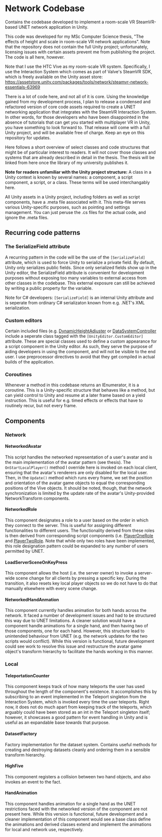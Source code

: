 # Network Codebase
Contains the codebase developed to implement a room-scale VR SteamVR-based UNET network application in Unity.

This code was developed for my MSc Computer Science thesis, "The effects of height and scale in room-scale VR network applications". Note that the repository does not contain the full Unity project; unfortunately, licensing issues with certain assets prevent me from publishing the project. The code is all here, however.

Note that I use the HTC Vive as my room-scale VR system. Specifically, I use the Interaction System which comes as part of Valve's SteamVR SDK, which is freely available on the Unity asset store: https://assetstore.unity.com/packages/tools/network/steamvr-network-essentials-63969

There is a lot of code here, and not all of it is core. Using the knowledge gained from my development process, I plan to release a condensed and refactored version of core code assets required to create a UNET networking application that integrates with the SteamVR Interaction System. In other words, for those developers who have been disappointed in the absence of tutorials that can get you started with multiplayer VR in Unity, you have something to look forward to. That release will come with a full Unity project, and will be available free of charge. Keep an eye on this repository for updates.

Here follows a short overview of select classes and code structures that might be of particular interest to readers. It will not cover those classes and systems that are already described in detail in the thesis. The thesis will be linked from here once the library of my university publishes it.

**Note for readers unfamiliar with the Unity project structure:** A class in a Unity context is known by several names: a component, a script component, a script, or a class. These terms will be used interchangably here.

All Unity assets in a Unity project, including folders as well as script components, have a .meta file associated with it. This meta-file serves various Unity-specific purposes, such as pointing and settings management. You can just peruse the .cs files for the actual code, and ignore the .meta files.

## Recurring code patterns

### The SerializeField attribute
A recurring pattern in the code will be the use of the `[SerializeField]` attribute, which is used to force Unity to serialize a private field. By default, Unity only serializes public fields. Since only serialized fields show up in the Unity editor, the SerializeField attribute is convenient for development purposes without exposing too many variables to external access from other classes in the codebase. This external exposure can still be achieved by writing a public property for the variable. 

Note for C# developers: `[SerializeField]` is an internal Unity attribute and is seperate from ordinary C# serializaton known from e.g. .NET's XML serialization.

### Custom editors
Certain included files (e.g. [DynamicHeightAdjuster](https://github.com/jonasschjerlund/Network-Thesis-Codebase/blob/master/Scripts/DynamicHeightAdjuster.cs) or [DataSystemController](https://github.com/jonasschjerlund/Network-Thesis-Codebase/blob/master/Scripts/Data%20Logging%20System/System%20Core/DataSystemController.cs) include a seperate class tagged with the `[UnityEditor.CustomEditor]` attribute. These are special classes used to define a custom appearance for a script component in the Unity editor. As such, they serve the purpose of aiding developers in using the component, and will not be visible to the end user. I use preprocessor directives to avoid that they get compiled in actual builds of the application.

### Coroutines
Whenever a method in this codebase returns an IEnumerator, it is a coroutine. This is a Unity-specific structure that behaves like a method, but can yield control to Unity and resume at a later frame based on a yield instruction. This is useful for e.g. timed effects or effects that have to routinely recur, but not every frame.
 
## Components

### Network

#### NetworkedAvatar
This script handles the networked representation of a user's avatar and is the main implementation of the avatar pattern (see thesis). The `OnStartLocalPlayer()` method I override here is invoked on each local client, ensuring that the avatar's renderers are only disabled for the local user. Then, in the `Update()` method which runs every frame, we set the position and orientation of the avatar game objects to equal the corresponding positions of the Vive objects. It should be noted, though, that the network synchronization is limited by the update rate of the avatar's Unity-provided NetworkTransform components.

#### NetworkedRole
This component designates a role to a user based on the order in which they connect to the server. This is useful for assigning different functionalities to different users. The functionality derived from these roles is then derived from corresponding script components (i.e. [PlayerOneRole](https://github.com/jonasschjerlund/Network-Thesis-Codebase/blob/master/Scripts/Avatar/Role%20Designation/PlayerOneRole.cs) and [PlayerTwoRole](https://github.com/jonasschjerlund/Network-Thesis-Codebase/blob/master/Scripts/Avatar/Role%20Designation/PlayerTwoRole.cs). Note that while only two roles have been implemented, this role designation pattern could be expanded to any number of users permitted by UNET.

#### LoadServerSceneOnKeyPress
This component allows the host (i.e. the server owner) to invoke a server-wide scene change for all clients by pressing a specific key. During the transition, it also resets key local player objects so we do not have to do that manually elsewhere with every scene change.

#### NetworkedHandAnmation
This component currently handles animation for both hands across the network. It faced a number of development issues and had to be structured this way due to UNET limitations. A cleaner solution would have a component handle animations for a single hand, and then having two of those components, one for each hand. However, this structure lead to unintended behaviour from UNET (e.g. the network updates for the two scripts would conflict). While this version is functional, future development could see work to resolve this issue and restructure the avatar game object's transform hierarchy to facilitate the hands working in this manner.

### Local

#### TeleportationCounter
This component keeps track of how many teleports the user has used throughout the length of the component's existence. It accomplishes this by subscribing to an event implemented in the Teleport singleton from the Interaction System, which is invoked every time the user teleports. Right now, it does not do much apart from keeping track of the teleports, which arguably could have been stored as an int in the Teleport singleton itself; however, it showcases a good pattern for event handling in Unity and is useful as an expandable base towards that purpose.

#### DatasetFactory
Factory implementation for the dataset system. Contains useful methods for creating and destroying datasets cleanly and ordering them in a sensible transform hierarchy.

#### HighFive
This component registers a collision between two hand objects, and also invokes an event to the fact.

#### HandAnimation
This component handles animation for a single hand as the UNET restrictions faced with the networked version of the component are not present here. While this version is functional, future development and a cleaner implementation of this component would see a base class define the animations and derived classes extend and implement the animations for local and network use, respectively.
